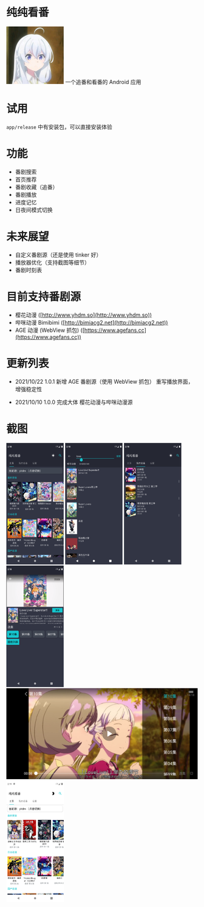 # 纯纯看番
<img src="./easy.png" width="30%" />
一个追番和看番的 Android 应用

# 试用
`app/release` 中有安装包，可以直接安装体验

# 功能
- 番剧搜索
- 首页推荐
- 番剧收藏（追番）
- 番剧播放
- 进度记忆
- 日夜间模式切换

# 未来展望
- 自定义番剧源（还是使用 tinker 好）
- 播放器优化（支持截图等细节）
- 番剧时刻表

# 目前支持番剧源
- 樱花动漫 ([http://www.yhdm.so](http://www.yhdm.so))
- 哔咪动漫 Bimibimi ([http://bimiacg2.net](http://bimiacg2.net))
- AGE 动漫 (WebView 抓包) ([https://www.agefans.cc](https://www.agefans.cc)) 

# 更新列表
- 2021/10/22 1.0.1 
  新增 AGE 番剧源（使用 WebView 抓包）
  重写播放界面，增强稳定性
  
- 2021/10/10 1.0.0
  完成大体
  樱花动漫与哔咪动漫源

# 截图
<img src="./screenshots/1.png" width="30%" />
<img src="./screenshots/2.png" width="30%" />
<img src="./screenshots/3.png" width="30%" />
<img src="./screenshots/4.png" width="30%" />
<img src="./screenshots/5.png"/>
<img src="./screenshots/6.png" width="30%" />




